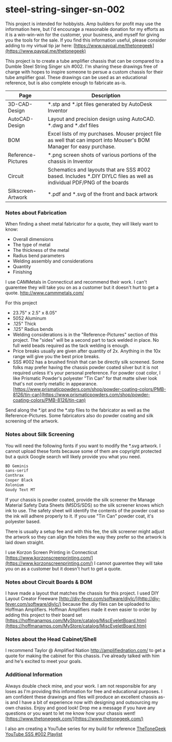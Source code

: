 # steel-string-singer-sn-002
This project is intended for hobbyists. Amp builders for profit may use the information here, but I'd encourage a reasonable donation for my efforts as it is a win-win-win for the customer, your business, and myself for giving you the tools for the sale. If you find this information useful, please consider adding to my virtual tip jar here: [https://www.paypal.me/thetonegeek](https://www.paypal.me/thetonegeek)


This project is to create a tube amplifier chassis that can be compared to a Dumble Steel String Singer s/n #002. I'm sharing these drawings free of charge with hopes to inspire someone to persue a custom chassis for their tube amplifier goal. These drawings can be used as an educational reference, but is also complete enough to fabricate as-is.


| Page | Description |
| ------ | ------ |
| 3D-CAD-Design| *.stp and *.ipt files generated by AutoDesk Inventor |
| AutoCAD-Design | Layout and precision design using AutoCAD. *.dwg and *.dxf files |
| BOM | Excel lists of my purchases. Mouser project file as well that can import into Mouser's BOM Manager for easy purchase.  |
| Reference-Pictures | *.png screen shots of various portions of the chassis in Inventor |
| Circuit | Schematics and layouts that are SSS #002 based. Includes *.DIY DIYLC files as well as individual PDF/PNG of the boards  |
| Silkscreen-Artwork | *.pdf and *.svg of the front and back artwork |



### Notes about Fabrication
When finding a sheet metal fabricator for a quote, they will likely want to know:
* Overall dimensions
* The type of metal
* The thickness of the metal
* Radius bend parameters
* Welding assembly and considerations
* Quantity
* Finishing

I use CAMMetals in Connecticut and recommend their work. I can't guarentee they will take you on as a customer but it doesn't hurt to get a quote. http://www.cammmetals.com/

For this project
* 23.75" x 2.5" x 8.05"
* 5052 Aluminum
* .125" Thick
* .125" Radius bends
* Welding considerations is in the "Reference-Pictures" section of this project. The "sides" will be a second part to tack welded in place. No full weld beads required as the tack welding is enough. 
* Price breaks usually are given after quantity of 2x. Anything in the 10x range will give you the best price breaks.
* SSS #002 has a brushed finish that can be directly silk screened. Some folks may prefer having the chassis powder coated silver but it is not required unless it's your personal preference. For powder coat color, I like Prismatic Powder's polyester "Tin Can" for that matte silver look that's not overly metallic in appearance. [https://www.prismaticpowders.com/shop/powder-coating-colors/PMB-8126/tin-can](https://www.prismaticpowders.com/shop/powder-coating-colors/PMB-8126/tin-can)

Send along the *.ipt and the *.stp files to the fabricator as well as the Reference-Pictures. Some fabricators also do powder coating and silk screening of the artwork. 

### Notes about Silk Screening
You will need the following fonts if you want to modify the *.svg artwork. I cannot upload these fonts because some of them are copyright protected but a quick Google search will likely provide you what you need. 

```sh
BD Geminis
sans-serif
Conthrax
Cooper Black
Xolonium
Goudy Text MT
```
If your chassis is powder coated, provide the silk screener the Manage Material Safety Data Sheets (MSDS/SDS) so the silk screener knows which ink to use. The safety sheet will identify the contents of the powder coat so the ink will adhere properly to it. If you use "Tin Can" powder coat, it's polyester based. 

There is usually a setup fee and with this fee, the silk screener might adjust the artwork so they can align the holes the way they prefer so the artwork is laid down straight. 

I use Korzon Screen Printing in Connecticut [https://www.korzonscreenprinting.com/](https://www.korzonscreenprinting.com/) I cannot guarentee they will take you on as a customer but it doesn't hurt to get a quote.

### Notes about Circuit Boards & BOM
I have made a layout that matches the chassis for this project. I used DIY Layout Creator Freeware [http://diy-fever.com/software/diylc/](http://diy-fever.com/software/diylc/) because the .diy files can be uploaded to Hoffman Amplifiers. Hoffman Amplifiers made it even easier to order by adding this project to their board set [https://hoffmanamps.com/MyStore/catalog/MiscEyeletBoard.htm](https://hoffmanamps.com/MyStore/catalog/MiscEyeletBoard.htm)

### Notes about the Head Cabinet/Shell
I recommend Taylor @ Amplified Nation http://amplifiednation.com/ to get a quote for making the cabinet for this chassis. I've already talked with him and he's excited to meet your goals. 

### Additional Information
Always double check mine, and your work. I am not responsible for any loses as I'm providing this information for free and educational purposes. I am confident these drawings and files will produce an excellent chassis as-is and I have a bit of experience now with designing and outsourcing my own chasiss. Enjoy and good look! Drop me a message if you have any questions or you want to let me know how your chassis went! 
[https://www.thetonegeek.com/](https://www.thetonegeek.com/)

I also am creating a YouTube series for my build for reference [TheToneGeek YouTube SSS #002 Playlist](https://www.youtube.com/playlist?list=PL7cXUZ8g7NhQ-m8TfABf82qVsaGDDUorQ)
